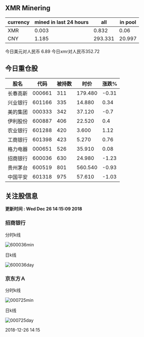 ## XMR Minering

|currency|mined in last 24 hours|all|in pool|
|---|---|---|---|
|XMR|0.003|0.832|0.06|
|CNY|1.185|293.331|20.997|

今日美元对人民币 6.89	今日xmr对人民币352.72


## 今日重仓股 

|股名|代码|被持数|时价|涨跌%|
|---|---|---|---|---|
|长春高新|000661|311|179.480|-0.31|
|兴业银行|601166|335|14.880|0.34|
|美的集团|000333|342|37.120|-0.7|
|伊利股份|600887|406|22.520|0.4|
|农业银行|601288|420|3.600|1.12|
|工商银行|601398|423|5.270|0.76|
|格力电器|000651|526|35.910|0.08|
|招商银行|600036|630|24.980|-1.23|
|贵州茅台|600519|801|560.540|-0.93|
|中国平安|601318|975|57.610|-1.03|

## 关注股信息
**更新时间 : Wed Dec 26 14:15:09 2018**
### 招商银行 
分时k线

![600036min](http://image.sinajs.cn/newchart/min/n/sh600036.gif)

日k线

![600036day](http://image.sinajs.cn/newchart/daily/n/sh600036.gif)

### 京东方Ａ 
分时k线

![000725min](http://image.sinajs.cn/newchart/min/n/sz000725.gif)

日k线

![000725day](http://image.sinajs.cn/newchart/daily/n/sz000725.gif)

2018-12-26 14:15
